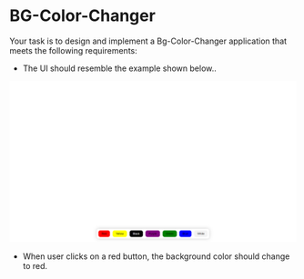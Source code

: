 # BG-Color-Changer

Your task is to design and implement a Bg-Color-Changer application that meets the following requirements:

- The UI should resemble the example shown below..

![Image](./output.png)

- When user clicks on a red button, the background color should change to red.
